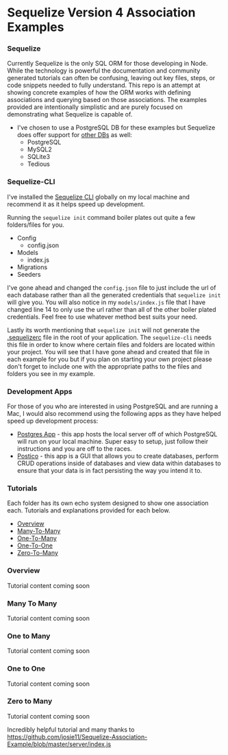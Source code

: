 # Sequelize Version 4 Association Examples

### Sequelize
Currently Sequelize is the only SQL ORM for those developing in Node. While the technology is powerful the documentation and community generated tutorials can often be confusing, leaving out key files, steps, or code snippets needed to fully understand. This repo is an attempt at showing concrete examples of how the ORM works with defining associations and querying based on those associations. The examples provided are intentionally simplistic and are purely focused on demonstrating what Sequelize is capable of.

- I've chosen to use a PostgreSQL DB for these examples but Sequelize does offer support for [other DBs](http://docs.sequelizejs.com/manual/installation/getting-started.html) as well:
  - PostgreSQL
  - MySQL2
  - SQLite3
  - Tedious

### Sequelize-CLI
I've installed the [Sequelize CLI](https://github.com/sequelize/cli) globally on my local machine and recommend it as it helps speed up development.

Running the `sequelize init` command boiler plates out quite a few folders/files for you.
  - Config
    - config.json
  - Models
    - index.js
  - Migrations
  - Seeders

I've gone ahead and changed the `config.json` file to just include the url of each database rather than all the generated credentials that `sequelize init` will give you.  You will also notice in my `models/index.js` file that I have changed line 14 to only use the url rather than all of the other boiler plated credentials. Feel free to use whatever method best suits your need.

Lastly its worth mentioning that `sequelize init` will not generate the [.sequelizerc](http://docs.sequelizejs.com/manual/tutorial/migrations.html#the-sequelizerc-file) file in the root of your application. The `sequelize-cli` needs this file in order to know where certain files and folders are located within your project. You will see that I have gone ahead and created that file in each example for you but if you plan on starting your own project please don't forget to include one with the appropriate paths to the files and folders you see in my example.

### Development Apps
For those of you who are interested in using PostgreSQL and are running a Mac, I would also recommend using the following apps as they have helped speed up development process:

  - [Postgres App](https://postgresapp.com/) - this app hosts the local server off of which PostgreSQL will run on your local machine.  Super easy to setup, just follow their instructions and you are off to the races.
  - [Postico](https://eggerapps.at/postico/) - this app is a GUI that allows you to create databases, perform CRUD operations inside of databases and view data within databases to ensure that your data is in fact persisting the way you intend it to.

### Tutorials
Each folder has its own echo system designed to show one association each. Tutorials and explanations provided for each below.
  - [Overview](https://github.com/williampruden/sequelize-associations#overview)
  - [Many-To-Many](https://github.com/williampruden/sequelize-associations#many-to-many)
  - [One-To-Many](https://github.com/williampruden/sequelize-associations#one-to-many)
  - [One-To-One](https://github.com/williampruden/sequelize-associations#one-to-one)
  - [Zero-To-Many](https://github.com/williampruden/sequelize-associations#zero-to-many)

### Overview
Tutorial content coming soon

### Many To Many
Tutorial content coming soon

### One to Many
Tutorial content coming soon

### One to One
Tutorial content coming soon

### Zero to Many
Tutorial content coming soon


Incredibly helpful tutorial and many thanks to https://github.com/josie11/Sequelize-Association-Example/blob/master/server/index.js
